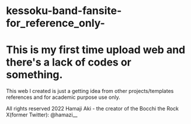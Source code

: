 # kessoku-band-fansite-for_reference_only-
This is my first time upload web and there's a lack of codes or something.
=============================================================================================================
This web I created is just a getting idea from other projects/templates references and for academic purpose use only.

All rights reserved 2022
Hamaji Aki - the creator of the Bocchi the Rock
X(former Twitter): @hamazi__

